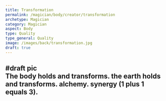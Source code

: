```yaml
---
title: Transformation
permalink: /magician/body/creator/transformation
archetype: Magician
category: Magician
aspect: Body
type: Quality
type_general: Quality
image: /images/back/transformation.jpg
draft: true
---
```

#draft pic  
The body holds and transforms. the earth holds and transforms. alchemy. synergy (1 plus 1 equals 3). 
---
